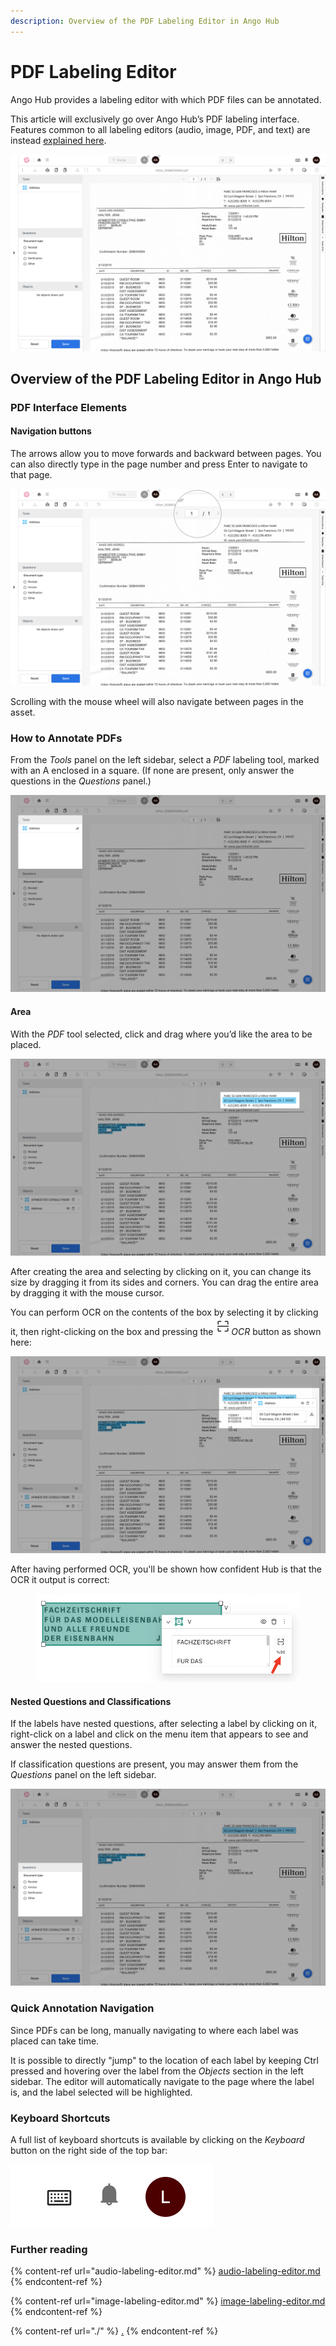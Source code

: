```yaml
---
description: Overview of the PDF Labeling Editor in Ango Hub
---
```


# PDF Labeling Editor

Ango Hub provides a labeling editor with which PDF files can be annotated.

This article will exclusively go over Ango Hub’s PDF labeling interface. Features common to all labeling editors (audio, image, PDF, and text) are instead [explained here](./).

![](<../../.gitbook/assets/image (163).png>)

## Overview of the PDF Labeling Editor in Ango Hub <a href="#pdf-interface-elements" id="pdf-interface-elements"></a>

### PDF Interface Elements <a href="#pdf-interface-elements" id="pdf-interface-elements"></a>

#### Navigation buttons <a href="#navigation-buttons" id="navigation-buttons"></a>

The arrows allow you to move forwards and backward between pages. You can also directly type in the page number and press Enter to navigate to that page.

![](<../../.gitbook/assets/image (225).png>)

Scrolling with the mouse wheel will also navigate between pages in the asset.

### How to Annotate PDFs <a href="#how-to-annotate-pdfs" id="how-to-annotate-pdfs"></a>

From the _Tools_ panel on the left sidebar, select a _PDF_ labeling tool, marked with an A enclosed in a square. (If none are present, only answer the questions in the _Questions_ panel.)

![](<../../.gitbook/assets/image (160).png>)

#### Area <a href="#bounding-box" id="bounding-box"></a>

With the _PDF_ tool selected, click and drag where you’d like the area to be placed.

![](<../../.gitbook/assets/image (284).png>)

After creating the area and selecting by clicking on it, you can change its size by dragging it from its sides and corners. You can drag the entire area by dragging it with the mouse cursor.

You can perform OCR on the contents of the box by selecting it by clicking it, then right-clicking on the box and pressing the ![](<../../.gitbook/assets/image (8).png>)_OCR_ button as shown here:

![](<../../.gitbook/assets/image (236).png>)

After having performed OCR, you'll be shown how confident Hub is that the OCR it output is correct:

<figure><img src="../../.gitbook/assets/image (22).png" alt=""><figcaption></figcaption></figure>

#### Nested Questions and Classifications <a href="#nested-questions-and-classifications" id="nested-questions-and-classifications"></a>

If the labels have nested questions, after selecting a label by clicking on it, right-click on a label and click on the menu item that appears to see and answer the nested questions.

If classification questions are present, you may answer them from the _Questions_ panel on the left sidebar.

![](<../../.gitbook/assets/image (306).png>)

### Quick Annotation Navigation

Since PDFs can be long, manually navigating to where each label was placed can take time.

It is possible to directly "jump" to the location of each label by keeping Ctrl pressed and hovering over the label from the _Objects_ section in the left sidebar. The editor will automatically navigate to the page where the label is, and the label selected will be highlighted. &#x20;

### Keyboard Shortcuts <a href="#keyboard-shortcuts" id="keyboard-shortcuts"></a>

A full list of keyboard shortcuts is available by clicking on the _Keyboard_ button on the right side of the top bar:

![](<../../.gitbook/assets/image (447).png>)

### Further reading

{% content-ref url="audio-labeling-editor.md" %}
[audio-labeling-editor.md](audio-labeling-editor.md)
{% endcontent-ref %}

{% content-ref url="image-labeling-editor.md" %}
[image-labeling-editor.md](image-labeling-editor.md)
{% endcontent-ref %}

{% content-ref url="./" %}
[.](./)
{% endcontent-ref %}
